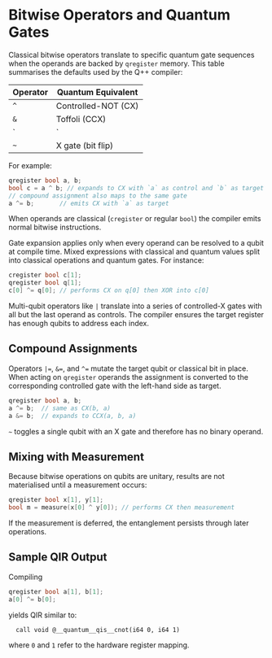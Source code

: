 # Bitwise Operators and Quantum Gates

Classical bitwise operators translate to specific quantum gate sequences when the operands are backed by `qregister` memory. This table summarises the defaults used by the Q++ compiler:

| Operator | Quantum Equivalent |
|----------|-------------------|
| `^`      | Controlled-NOT (CX) |
| `&`      | Toffoli (CCX) |
| `|`      | Multi-controlled X |
| `~`      | X gate (bit flip) |

For example:

```cpp
qregister bool a, b;
bool c = a ^ b; // expands to CX with `a` as control and `b` as target
// compound assignment also maps to the same gate
a ^= b;       // emits CX with `a` as target
```

When operands are classical (`cregister` or regular `bool`) the compiler emits normal bitwise instructions.

Gate expansion applies only when every operand can be resolved to a qubit at compile time. Mixed expressions with classical and quantum values split into classical operations and quantum gates. For instance:

```cpp
cregister bool c[1];
qregister bool q[1];
c[0] ^= q[0]; // performs CX on q[0] then XOR into c[0]
```

Multi-qubit operators like `|` translate into a series of controlled-X gates with all but the last operand as controls. The compiler ensures the target register has enough qubits to address each index.

## Compound Assignments

Operators `|=`, `&=`, and `^=` mutate the target qubit or classical bit in place. When acting on `qregister` operands the assignment is converted to the corresponding controlled gate with the left-hand side as target.

```cpp
qregister bool a, b;
a ^= b;  // same as CX(b, a)
a &= b;  // expands to CCX(a, b, a)
```

`~` toggles a single qubit with an X gate and therefore has no binary operand.

## Mixing with Measurement

Because bitwise operations on qubits are unitary, results are not materialised until a measurement occurs:

```cpp
qregister bool x[1], y[1];
bool m = measure(x[0] ^ y[0]); // performs CX then measurement
```

If the measurement is deferred, the entanglement persists through later operations.

## Sample QIR Output

Compiling

```cpp
qregister bool a[1], b[1];
a[0] ^= b[0];
```

yields QIR similar to:

```
  call void @__quantum__qis__cnot(i64 0, i64 1)
```

where `0` and `1` refer to the hardware register mapping.
